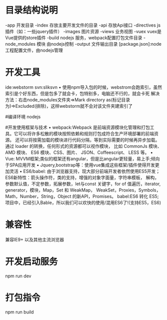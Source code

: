 # 目录结构说明
-app 开发目录
 -index 存放主要开发文件的目录
  -api 存放Api接口
  -directives js插件（如：一些jquery插件）
  -images 图片资源
  -views 业务视图
  -vuex vuex是Vue提供的store插件
-build nodejs 服务，webpack配置打包文件目录
-node_modules 模块 由nodejs控制
-output 文件输出目录
[package.json]:node工程配置文件，由nodejs管理

# 开发工具
ide:webstorm
svn:sliksvn
   • 使用npm导入包的时候，webstrom会跑索引，虽然索引是个好东西，但是包多了就会卡，包特别多，电脑还不行的，就会卡死
     解决方法：右击node_modules文件夹=>Mark directory as(标记目录为)=>Excluded(排除)，这样webstorm就不会对该文件夹建索引了

#编译环境
nodejs

#开发使用框架与技术
• webpack:Webpack 是前端资源模块化管理和打包工具。它可以将许多松散的模块按照依赖和规则打包成符合生产环境部署的前端资源。
        还可以将按需加载的模块进行代码分隔，等到实际需要的时候再异步加载。通过 loader 的转换，任何形式的资源都可以视作模块，
        比如 CommonJs 模块、 AMD 模块、 ES6 模块、CSS、图片、 JSON、Coffeescript、 LESS 等。
• Vue: MVVM框架;类似的框架还有angular，但是比angular更轻量，易上手;倾向于SPA应用开发
• Jquery,bootstrap等：使用vue集成这些框架/插件使得开发更加灵活
• ES6/babel: 由于浏览器支持，现大部分前端开发者依然使用ES5开发；
             ES6新特性：箭头操作符，类的支持，增强的对象字面量，字符串模板，
             解构，参数默认值，不定参数，拓展参数，let与const 关键字，for of 值遍历，iterator, generator，模块，Map，Set 和 WeakMap，
             WeakSet，Proxies，Symbols，Math，Number，String，Object 的新API，Promises。
       babel:ES6 转化 ES5;
             项目中，已经引入Bable，所以我们可以欢快的使用/混用ES6了!(支持ES5，ES6)

# 兼容性
兼容IE9+ 以及其他主流浏览器

# 开发启动服务
npm run dev
# 打包指令
npm run build










